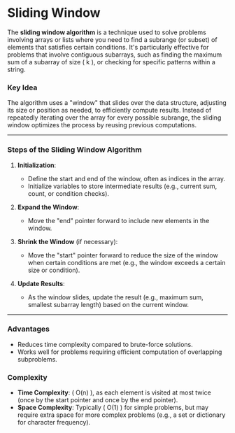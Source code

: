 # Sliding Window
The **sliding window algorithm** is a technique used to solve problems involving arrays or lists where you need to find a subrange (or subset) of elements that satisfies certain conditions. It's particularly effective for problems that involve contiguous subarrays, such as finding the maximum sum of a subarray of size \( k \), or checking for specific patterns within a string.

### Key Idea
The algorithm uses a "window" that slides over the data structure, adjusting its size or position as needed, to efficiently compute results. Instead of repeatedly iterating over the array for every possible subrange, the sliding window optimizes the process by reusing previous computations.

---

### Steps of the Sliding Window Algorithm
1. **Initialization**:
   - Define the start and end of the window, often as indices in the array.
   - Initialize variables to store intermediate results (e.g., current sum, count, or condition checks).

2. **Expand the Window**:
   - Move the "end" pointer forward to include new elements in the window.

3. **Shrink the Window** (if necessary):
   - Move the "start" pointer forward to reduce the size of the window when certain conditions are met (e.g., the window exceeds a certain size or condition).

4. **Update Results**:
   - As the window slides, update the result (e.g., maximum sum, smallest subarray length) based on the current window.

---

### Advantages
- Reduces time complexity compared to brute-force solutions.
- Works well for problems requiring efficient computation of overlapping subproblems.

### Complexity
- **Time Complexity**: \( O(n) \), as each element is visited at most twice (once by the start pointer and once by the end pointer).
- **Space Complexity**: Typically \( O(1) \) for simple problems, but may require extra space for more complex problems (e.g., a set or dictionary for character frequency).
